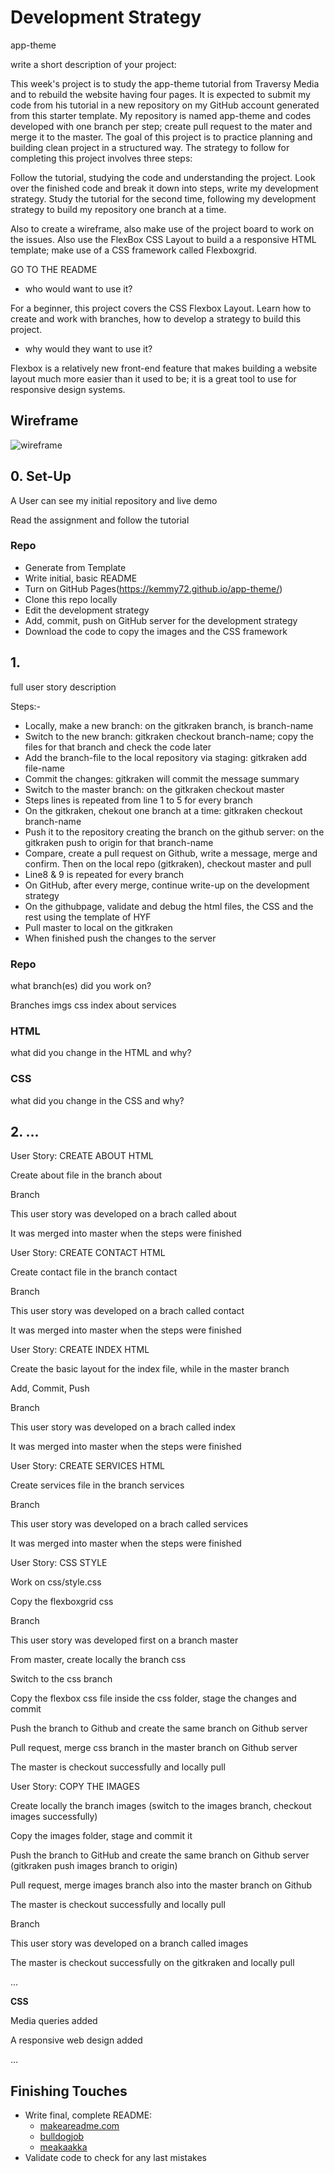 # Development Strategy

 app-theme

write a short description of your project:

This week's project is to study the app-theme tutorial from Traversy Media and to rebuild the website having four pages. It is expected to submit my code from his tutorial in a new repository on my GitHub account generated from this starter template. My repository is named app-theme and codes developed with one branch per step; create pull request to the mater and merge it to the master. The goal of this project is to practice planning and building clean project in a structured way. The strategy to follow for completing this project involves three steps:

Follow the tutorial, studying the code and understanding the project.
Look over the finished code and break it down into steps, write my development strategy.
Study the tutorial for the second time, following my development strategy to build my repository one branch at a time.          

Also to create a wireframe, also make use of the project board to work on the issues. Also use the FlexBox CSS Layout to build a a responsive HTML template; make use of a CSS framework called Flexboxgrid.

GO TO THE README

- who would want to use it?

For a beginner, this project covers the CSS Flexbox Layout. Learn how to create and work with branches, how to develop a strategy to build this project.

- why would they want to use it?

Flexbox is a relatively new front-end feature that makes building a website layout much more easier than it used to be; it is a great tool to use for responsive design systems.

## Wireframe

<!-- include a wireframe for your project in this repository, and display it here -->
<!-- wireframe.cc is a good site for getting started with wireframes -->
![wireframe]()

## 0. Set-Up

A User can see my initial repository and live demo

Read the assignment and follow the tutorial

### Repo

- Generate from Template
- Write initial, basic README
- Turn on GitHub Pages(https://kemmy72.github.io/app-theme/)
- Clone this repo locally
- Edit the development strategy 
- Add, commit, push on GitHub server for the development strategy
- Download the code to copy the images and the CSS framework

## 1. 

full user story description

Steps:-

- Locally, make a new branch: on the gitkraken branch, is branch-name
- Switch to the new branch: gitkraken checkout branch-name; copy the files for that branch and check the code later
- Add the branch-file to the local repository via staging: gitkraken add file-name
- Commit the changes: gitkraken will commit the message summary
- Switch to the master branch: on the gitkraken checkout master
- Steps lines is repeated from line 1 to 5 for every branch
- On the gitkraken, chekout one branch at a time: gitkraken checkout branch-name
- Push it to the repository creating the branch on the github server: on the gitkraken push to origin for that branch-name
- Compare, create a pull request on Github, write a message, merge and confirm. Then on the local repo (gitkraken), checkout master and pull
- Line8 & 9 is repeated for every branch
- On GitHub, after every merge, continue write-up on the development strategy
- On the githubpage, validate and debug the html files, the CSS and the rest using the template of HYF
- Pull master to local on the gitkraken
- When finished push the changes to the server

### Repo

what branch(es) did you work on?

Branches
imgs
css
index
about
services

### HTML

what did you change in the HTML and why?

### CSS

what did you change in the CSS and why?

## 2. ...

 User Story: CREATE ABOUT HTML
 
Create about file in the branch about

Branch

This user story was developed on a brach called about

It was merged into master when the steps were finished


User Story: CREATE CONTACT HTML

Create contact file in the branch contact

Branch

This user story was developed on a brach called contact

It was merged into master when the steps were finished


User Story: CREATE INDEX HTML

Create the basic layout for the index file, while in the master branch

Add, Commit, Push

Branch

This user story was developed on a brach called index

It was merged into master when the steps were finished


User Story: CREATE SERVICES HTML

Create services file in the branch services

Branch

This user story was developed on a brach called services

It was merged into master when the steps were finished


User Story: CSS STYLE

Work on css/style.css

Copy the flexboxgrid css

Branch

This user story was developed first on a branch master

From master, create locally the branch css 

Switch to the css branch 

Copy the flexbox css file inside the css folder, stage the changes and commit

Push the branch to Github and create the same branch on Github server

Pull request, merge css branch in the master branch on Github server

The master is checkout successfully and locally pull


User Story: COPY THE IMAGES

Create locally the branch images (switch to the images branch, checkout images successfully)

Copy the images folder, stage and commit it

Push the branch to GitHub and create the same branch on Github server (gitkraken push images branch to origin)

Pull request, merge images branch also into the master branch on Github

The master is checkout successfully and locally pull

Branch

This user story was developed on a branch called images

The master is checkout successfully on the gitkraken and locally pull

...

**CSS**

Media queries added

A responsive web design added

...

## Finishing Touches

- Write final, complete README:
  - [makeareadme.com](https://www.makeareadme.com/)
  - [bulldogjob](https://bulldogjob.com/news/449-how-to-write-a-good-readme-for-your-github-project)
  - [meakaakka](https://medium.com/@meakaakka/a-beginners-guide-to-writing-a-kickass-readme-7ac01da88ab3)
- Validate code to check for any last mistakes

